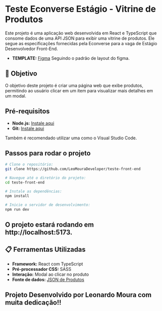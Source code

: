 # Teste Econverse Estágio - Vitrine de Produtos

Este projeto é uma aplicação web desenvolvida em React e TypeScript que consome dados de uma API JSON para exibir uma vitrine de produtos. Ele segue as especificações fornecidas pela Econverse para a vaga de Estágio Desenvolvedor Front-End.
- **TEMPLATE:** [Figma](https://www.figma.com/design/rWnzPeoxgynuNPsJjV0VmV/Teste-Front-End-Jr?node-id=1-1248&t=7uSIvhz4ciFkJ4X1-0) Seguindo o padrão de layout do figma.

## 🎯 Objetivo

O objetivo deste projeto é criar uma página web que exibe produtos, permitindo ao usuário clicar em um item para visualizar mais detalhes em um modal.

## Pré-requisitos

- **Node.js:** [Instale aqui](https://nodejs.org/)
- **Git:** [Instale aqui](https://git-scm.com/)

Também é recomendado utilizar uma como o Visual Studio Code.

## Passos para rodar o projeto

```bash
# Clone o repositório:
git clone https://github.com/LeoMouraDeveloper/teste-front-end
```

```bash
# Navegue até o diretório do projeto:
cd teste-front-end
```

```bash
# Instale as dependências:
npm install
```

```bash
# Inicie o servidor de desenvolvimento:
npm run dev
```

## O projeto estará rodando em http://localhost:5173.

## 📋 Ferramentas Utilizadas

- **Framework:** React com TypeScript
- **Pré-processador CSS:** SASS
- **Interação:** Modal ao clicar no produto
- **Fonte de dados:** [JSON de Produtos](https://app.econverse.com.br/teste-front-end/junior/tecnologia/lista-produtos/produtos.json)

## Projeto Desenvolvido por Leonardo Moura com muita dedicação!!